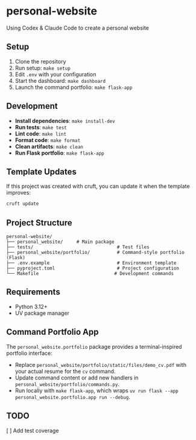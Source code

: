 # personal-website

Using Codex & Claude Code to create a personal website

## Setup

1. Clone the repository
2. Run setup: `make setup`
3. Edit `.env` with your configuration
4. Start the dashboard: `make dashboard`
5. Launch the command portfolio: `make flask-app`

## Development

- **Install dependencies**: `make install-dev`
- **Run tests**: `make test`
- **Lint code**: `make lint`
- **Format code**: `make format`
- **Clean artifacts**: `make clean`
- **Run Flask portfolio**: `make flask-app`

## Template Updates

If this project was created with cruft, you can update it when the template improves:

```bash
cruft update
```

## Project Structure

```
personal-website/
├── personal_website/     # Main package
├── tests/                               # Test files
├── personal_website/portfolio/          # Command-style portfolio (Flask)
├── .env.example                         # Environment template
├── pyproject.toml                       # Project configuration
└── Makefile                            # Development commands
```

## Requirements

- Python 3.12+
- UV package manager

## Command Portfolio App

The `personal_website.portfolio` package provides a terminal-inspired portfolio interface:

- Replace `personal_website/portfolio/static/files/demo_cv.pdf` with your actual resume for the `cv` command.
- Update command content or add new handlers in `personal_website/portfolio/commands.py`.
- Run locally with `make flask-app`, which wraps `uv run flask --app personal_website.portfolio.app run --debug`.

## TODO

[ ] Add test coverage
